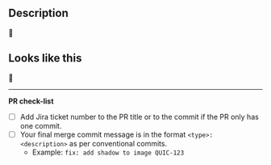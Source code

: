 ## Description

<!-- Add a short description of your changes here please -->

💁‍

## Looks like this

<!-- Insert video and/or screenshot(s) here -->

🤨

---

**PR check-list**

- [ ] Add Jira ticket number to the PR title or to the commit if the PR only has one commit.
- [ ] Your final merge commit message is in the format `<type>: <description>` as per conventional commits.
  - Example: `fix: add shadow to image QUIC-123`
